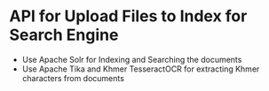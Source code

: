 # API for Upload Files to Index for Search Engine
+ Use Apache Solr for Indexing and Searching the documents
+ Use Apache Tika and Khmer TesseractOCR for extracting Khmer characters from documents
